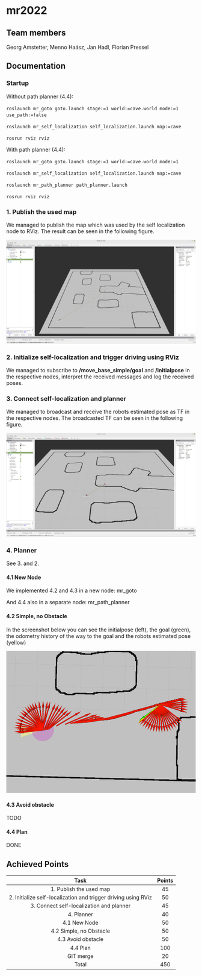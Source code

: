 # mr2022
## Team members
Georg Amstetter, Menno Haász, Jan Hadl, Florian Pressel

## Documentation

### Startup

Without path planner (4.4):

`roslaunch mr_goto goto.launch stage:=1 world:=cave.world mode:=1 use_path:=false`

`roslaunch mr_self_localization self_localization.launch map:=cave`

`rosrun rviz rviz`

With path planner (4.4):

`roslaunch mr_goto goto.launch stage:=1 world:=cave.world mode:=1`

`roslaunch mr_self_localization self_localization.launch map:=cave`

`roslaunch mr_path_planner path_planner.launch`

`rosrun rviz rviz`

### 1. Publish the used map

We managed to publish the map which was used by the self localization node to RViz.
The result can be seen in the following figure.

![Published map to RViz](./images/rviz_map.png)

### 2. Initialize self-localization and trigger driving using RViz

We managed to subscribe to **/move_base_simple/goal** and **/initialpose** in the respective nodes, interpret
the received messages and log the received poses. 

### 3. Connect self-localization and planner

We managed to broadcast and receive the robots estimated pose as TF in the respective nodes.
The broadcasted TF can be seen in the following figure.

![Broadcasted estimated pose TF](./images/pose_estimated_rviz.png)

### 4. Planner

See 3. and 2.

#### 4.1 New Node

We implemented 4.2 and 4.3 in a new node: mr_goto

And 4.4 also in a separate node: mr_path_planner

#### 4.2 Simple, no Obstacle

In the screenshot below you can see the initialpose (left), the goal (green), the odometry history of the way to the goal and the robots estimated pose (yellow)

![driving to goal pose and stop](./images/no_obstacle.png)

#### 4.3 Avoid obstacle

TODO

#### 4.4 Plan

DONE

## Achieved Points

|                              Task                              | Points |
|:--------------------------------------------------------------:|:------:|
|                     1. Publish the used map                    |   45   |
| 2. Initialize self-localization and trigger driving using RViz |   50   |
|            3. Connect self-localization and planner            |   45   |
|                           4. Planner                           |   40   |
|                          4.1 New Node                          |   50   |
|                     4.2 Simple, no Obstacle                    |   50   |
|                       4.3 Avoid obstacle                       |   50   |
|                            4.4 Plan                            |   100  |
|                            GIT merge                           |   20   |
|                              Total                             |   450  |
